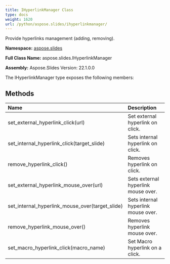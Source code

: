 ```yaml
---
title: IHyperlinkManager Class
type: docs
weight: 1620
url: /python/aspose.slides/ihyperlinkmanager/
---
```


Provide hyperlinks management (adding, removing).

**Namespace:** [aspose.slides](/python/aspose.slides/)

**Full Class Name:** aspose.slides.IHyperlinkManager

**Assembly:**  Aspose.Slides Version: 22.1.0.0

The IHyperlinkManager type exposes the following members:
## **Methods**
|**Name**|**Description**|
| :- | :- |
|set_external_hyperlink_click(url)|Set external hyperlink on click.|
|set_internal_hyperlink_click(target_slide)|Sets internal hyperlink on click.|
|remove_hyperlink_click()|Removes hyperlink on click.|
|set_external_hyperlink_mouse_over(url)|Sets external hyperlink mouse over.|
|set_internal_hyperlink_mouse_over(target_slide)|Sets internal hyperlink mouse over.|
|remove_hyperlink_mouse_over()|Removes hyperlink mouse over.|
|set_macro_hyperlink_click(macro_name)|Set Macro hyperlink on a click.|
